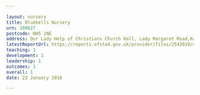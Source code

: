 ```yaml
---

layout: nursery
title: Bluebells Nursery
urn: 100627
postcode: NW5 2NE
address: Our Lady Help of Christians Church Hall, Lady Margaret Road,Kentish Town, London, NW5 2NE
latestReportUrl: https://reports.ofsted.gov.uk/provider/files/2543019/urn/100627.pdf
teaching: 1
development: 1
leadership: 1
outcomes: 1
overall: 1
date: 22 January 2016

---
```

